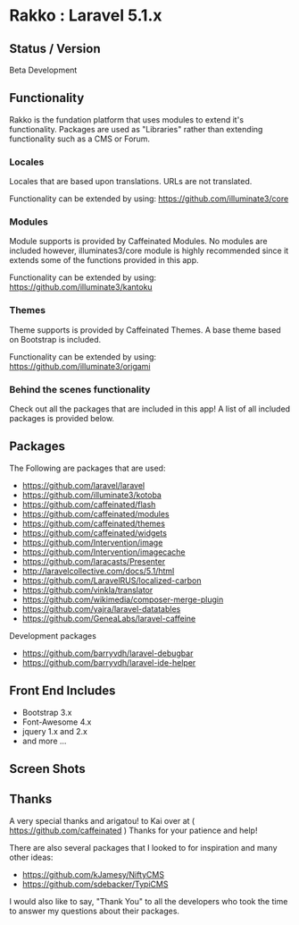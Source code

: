 # Rakko : Laravel 5.1.x


## Status / Version
Beta Development


## Functionality
Rakko is the fundation platform that uses modules to extend it's functionality.
Packages are used as "Libraries" rather than extending functionality such as a CMS or Forum.


### Locales
Locales that are based upon translations.
URLs are not translated.

Functionality can be extended by using:
https://github.com/illuminate3/core


### Modules
Module supports is provided by Caffeinated Modules.
No modules are included however, illuminates3/core module is highly recommended since it extends some of the functions provided in this app.

Functionality can be extended by using:
https://github.com/illuminate3/kantoku


### Themes
Theme supports is provided by Caffeinated Themes.
A base theme based on Bootstrap is included.

Functionality can be extended by using:
https://github.com/illuminate3/origami


### Behind the scenes functionality
Check out all the packages that are included in this app!
A list of all included packages is provided below.


## Packages
The Following are packages that are used:

* https://github.com/laravel/laravel
* https://github.com/illuminate3/kotoba
* https://github.com/caffeinated/flash
* https://github.com/caffeinated/modules
* https://github.com/caffeinated/themes
* https://github.com/caffeinated/widgets
* https://github.com/Intervention/image
* https://github.com/Intervention/imagecache
* https://github.com/laracasts/Presenter
* http://laravelcollective.com/docs/5.1/html
* https://github.com/LaravelRUS/localized-carbon
* https://github.com/vinkla/translator
* https://github.com/wikimedia/composer-merge-plugin
* https://github.com/yajra/laravel-datatables
* https://github.com/GeneaLabs/laravel-caffeine


Development packages

* https://github.com/barryvdh/laravel-debugbar
* https://github.com/barryvdh/laravel-ide-helper


## Front End Includes
* Bootstrap 3.x
* Font-Awesome 4.x
* jquery 1.x and 2.x
* and more ...


## Screen Shots
## Thanks

A very special thanks and arigatou! to Kai over at ( https://github.com/caffeinated )
Thanks for your patience and help!

There are also several packages that I looked to for inspiration and many other ideas:

* https://github.com/kJamesy/NiftyCMS
* https://github.com/sdebacker/TypiCMS

I would also like to say, "Thank You" to all the developers who took the time to answer my questions about their packages.
